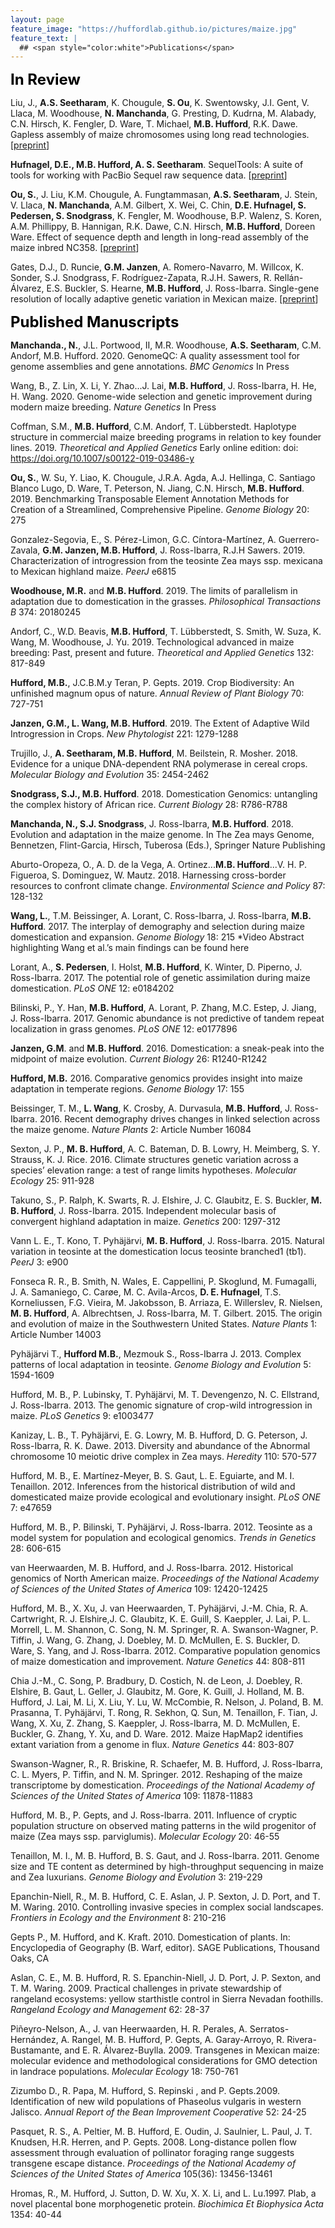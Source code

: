 ```yaml
---
layout: page
feature_image: "https://huffordlab.github.io/pictures/maize.jpg"
feature_text: |
  ## <span style="color:white">Publications</span>
---
```


<B><font size = "5" color="black">In Review</font></b><br />

Liu, J., <b>A.S. Seetharam</b>, K. Chougule, <b>S. Ou</b>, K. Swentowsky, J.I. Gent, V. Llaca, M. Woodhouse, <b>N. Manchanda</b>, G. Presting, D. Kudrna, M. Alabady, C.N. Hirsch, K. Fengler, D. Ware, T. Michael, <b>M.B. Hufford</b>, R.K. Dawe. Gapless assembly of maize chromosomes using long read technologies. [<a href="https://www.biorxiv.org/content/10.1101/2020.01.14.906230v2">preprint</a>]

<b>Hufnagel, D.E., M.B. Hufford, A. S. Seetharam</b>. SequelTools: A suite of tools for working with PacBio Sequel raw sequence data. [<a href="https://www.biorxiv.org/content/10.1101/611814v2">preprint</a>]

<b>Ou, S.</b>, J. Liu, K.M. Chougule, A. Fungtammasan, <b>A.S. Seetharam</b>, J. Stein, V. Llaca, <b>N. Manchanda</b>, A.M. Gilbert, X. Wei, C. Chin, <b>D.E. Hufnagel, S. Pedersen, S. Snodgrass</b>, K. Fengler, M. Woodhouse, B.P. Walenz, S. Koren, A.M. Phillippy, B. Hannigan, R.K. Dawe, C.N. Hirsch, <b>M.B. Hufford</b>, Doreen Ware. Effect of sequence depth and length in long-read assembly of the maize inbred NC358. [<a href="https://www.biorxiv.org/content/10.1101/858365v2">preprint</a>]

Gates, D.J., D. Runcie, <b>G.M. Janzen</b>, A. Romero-Navarro, M. Willcox, K. Sonder, S.J. Snodgrass, F. Rodríguez-Zapata, R.J.H. Sawers, R. Rellán-Álvarez, E.S. Buckler, S. Hearne, <b>M.B. Hufford</b>, J. Ross-Ibarra. Single-gene resolution of locally adaptive genetic variation in Mexican maize. [<a href="https://www.biorxiv.org/content/10.1101/706739v1">preprint</a>]


<B><font size = "5" color="black">Published Manuscripts</font></b><br />

<b>Manchanda., N.</b>, J.L. Portwood, II, M.R. Woodhouse, <b>A.S. Seetharam</b>, C.M. Andorf, M.B. Hufford. 2020. GenomeQC: A quality assessment tool for genome assemblies and gene annotations. <i>BMC Genomics</i> In Press

Wang, B., Z. Lin, X. Li, Y. Zhao...J. Lai, <b>M.B. Hufford</b>, J. Ross-Ibarra, H. He, H. Wang. 2020. Genome-wide selection and genetic improvement during modern maize breeding. <i>Nature Genetics</i> In Press

Coffman, S.M., <b>M.B. Hufford</b>, C.M. Andorf, T. Lübberstedt. Haplotype structure in commercial maize breeding programs in relation to key founder lines. 2019. <i>Theoretical and Applied Genetics</i> Early online edition: doi: https://doi.org/10.1007/s00122-019-03486-y

<b>Ou, S.</b>, W. Su, Y. Liao, K. Chougule, J.R.A. Agda, A.J. Hellinga, C. Santiago Blanco Lugo, D. Ware, T. Peterson, N. Jiang, C.N. Hirsch, <b>M.B. Hufford</b>. 2019. Benchmarking Transposable Element Annotation Methods for Creation of a Streamlined, Comprehensive Pipeline. <i>Genome Biology</i> 20: 275

Gonzalez-Segovia, E., S. Pérez-Limon, G.C. Cíntora-Martínez, A. Guerrero-Zavala, <b>G.M. Janzen, M.B. Hufford</b>, J. Ross-Ibarra, R.J.H Sawers. 2019. Characterization of  introgression from the teosinte Zea mays ssp. mexicana to Mexican highland maize. <i>PeerJ</i> e6815

<b>Woodhouse, M.R.</b> and <b>M.B. Hufford</b>. 2019. The limits of parallelism in adaptation due to domestication in the grasses. <i>Philosophical Transactions B</i> 374: 20180245

Andorf, C., W.D. Beavis, <b>M.B. Hufford</b>, T. Lübberstedt, S. Smith, W. Suza, K. Wang, M. Woodhouse, J. Yu. 2019. Technological advanced in maize breeding: Past, present and future. <i>Theoretical and Applied Genetics</i> 132: 817-849

<b>Hufford, M.B.</b>, J.C.B.M.y Teran, P. Gepts. 2019. Crop Biodiversity: An unfinished magnum opus of nature. <i>Annual Review of Plant Biology</i> 70: 727-751

<b>Janzen, G.M., L. Wang, M.B. Hufford</b>. 2019. The Extent of Adaptive Wild Introgression in Crops. <i>New Phytologist</i> 221: 1279-1288

Trujillo, J., <b>A. Seetharam, M.B. Hufford</b>, M. Beilstein, R. Mosher. 2018. Evidence for a unique DNA-dependent RNA polymerase in cereal crops. <i>Molecular Biology and Evolution</i> 35: 2454-2462

<b>Snodgrass, S.J., M.B. Hufford</b>. 2018. Domestication Genomics: untangling the complex history of African rice. <i>Current Biology</i> 28: R786-R788

<b>Manchanda, N., S.J. Snodgrass</b>, J. Ross-Ibarra, <b>M.B. Hufford</b>. 2018. Evolution and adaptation in the maize genome. In The Zea mays Genome, Bennetzen, Flint-Garcia, Hirsch, Tuberosa (Eds.), Springer Nature Publishing

Aburto-Oropeza, O., A. D. de la Vega, A. Ortinez...<b>M.B. Hufford</b>...V. H. P. Figueroa, S. Dominguez, W. Mautz. 2018. Harnessing cross-border resources to confront climate change. <i>Environmental Science and Policy</i> 87: 128-132

<b>Wang, L.</b>, T.M. Beissinger, A. Lorant, C. Ross-Ibarra, J. Ross-Ibarra, <b>M.B. Hufford</b>. 2017. The interplay of demography and selection during maize domestication and expansion. <i>Genome Biology</i> 18: 215
*Video Abstract highlighting Wang et al.’s main findings can be found here

Lorant, A., <b>S. Pedersen</b>, I. Holst, <b>M.B. Hufford</b>, K. Winter, D. Piperno, J. Ross-Ibarra. 2017. The potential role of genetic assimilation during maize domestication. <i>PLoS ONE</i> 12: e0184202

Bilinski, P., Y. Han, <b>M.B. Hufford</b>, A. Lorant, P. Zhang, M.C. Estep, J. Jiang, J. Ross-Ibarra. 2017. Genomic abundance is not predictive of tandem repeat localization in grass genomes. <i>PLoS ONE</i> 12: e0177896

<b>Janzen, G.M</b>. and <b>M.B. Hufford</b>. 2016. Domestication: a sneak-peak into the midpoint of maize evolution. <i>Current Biology</i> 26: R1240-R1242

<b>Hufford, M.B.</b> 2016. Comparative genomics provides insight into maize adaptation in temperate regions. <i>Genome Biology</i> 17: 155

Beissinger, T. M., <b>L. Wang</b>, K. Crosby, A. Durvasula, <b>M.B. Hufford</b>, J. Ross-Ibarra. 2016. Recent demography drives changes in linked selection across the maize genome. <i>Nature Plants</i> 2: Article Number 16084

Sexton, J. P., <b>M. B. Hufford</b>, A. C. Bateman, D. B. Lowry, H. Meimberg, S. Y. Strauss, K. J. Rice. 2016. Climate structures genetic variation across a species’ elevation range: a test of range limits hypotheses. <i>Molecular Ecology</i> 25: 911-928

Takuno, S., P. Ralph, K. Swarts, R. J. Elshire, J. C. Glaubitz, E. S. Buckler, <b>M. B. Hufford</b>, J. Ross-Ibarra. 2015. Independent molecular basis of convergent highland adaptation in maize. <i>Genetics</i> 200: 1297-312

Vann L. E., T. Kono, T. Pyhäjärvi, <b>M. B. Hufford</b>, J. Ross-Ibarra. 2015. Natural variation in teosinte at the domestication locus teosinte branched1 (tb1). <i>PeerJ</i> 3: e900

Fonseca R. R., B. Smith, N. Wales, E. Cappellini, P. Skoglund, M. Fumagalli, J. A. Samaniego, C. Carøe, M. C. Avila-Arcos, <b>D. E. Hufnagel</b>, T.S. Korneliussen, F.G. Vieira, M. Jakobsson, B. Arriaza, E. Willerslev, R. Nielsen, <b>M. B. Hufford</b>, A. Albrechtsen, J. Ross-Ibarra, M. T. Gilbert. 2015. The origin and evolution of maize in the Southwestern United States. <i>Nature Plants</i> 1: Article Number 14003

Pyhäjärvi T., <b>Hufford M.B.</b>, Mezmouk S., Ross-Ibarra J. 2013. Complex patterns of local adaptation in teosinte. <i>Genome Biology and Evolution</i> 5: 1594-1609

Hufford, M. B., P. Lubinsky, T. Pyhäjärvi, M. T. Devengenzo, N. C. Ellstrand, J. Ross-Ibarra. 2013. The genomic signature of crop-wild introgression in maize. <i>PLoS Genetics</i> 9: e1003477

Kanizay, L. B., T. Pyhäjärvi, E. G. Lowry, M. B. Hufford, D. G. Peterson, J. Ross-Ibarra, R. K. Dawe. 2013. Diversity and abundance of the Abnormal chromosome 10 meiotic drive complex in Zea mays. <i>Heredity</i> 110: 570-577

Hufford, M. B., E. Martínez-Meyer, B. S. Gaut, L. E. Eguiarte, and M. I. Tenaillon. 2012. Inferences from the historical distribution of wild and domesticated maize provide ecological and evolutionary insight. <i>PLoS ONE</i> 7: e47659

Hufford, M. B., P. Bilinski, T. Pyhäjärvi, J. Ross-Ibarra. 2012. Teosinte as a model system for population and ecological genomics. <i>Trends in Genetics</i> 28: 606-615

van Heerwaarden, M. B. Hufford, and J. Ross-Ibarra. 2012. Historical genomics of North American maize. <i>Proceedings of the National Academy of Sciences of the United States of America</i> 109: 12420-12425

Hufford, M. B., X. Xu, J. van Heerwaarden, T. Pyhäjärvi, J.-M. Chia, R. A. Cartwright, R. J. Elshire,J. C. Glaubitz, K. E. Guill, S. Kaeppler, J. Lai, P. L. Morrell, L. M. Shannon, C. Song, N. M. Springer, R. A. Swanson-Wagner, P. Tiffin, J. Wang, G. Zhang, J. Doebley, M. D. McMullen, E. S. Buckler, D. Ware, S. Yang, and J. Ross-Ibarra. 2012. Comparative population genomics of maize domestication and improvement. <i>Nature Genetics</i> 44: 808-811

Chia J.-M., C. Song, P. Bradbury, D. Costich, N. de Leon, J. Doebley, R. Elshire, B. Gaut, L. Geller, J. Glaubitz, M. Gore, K. Guill, J. Holland, M. B. Hufford, J. Lai, M. Li, X. Liu, Y. Lu, W. McCombie, R. Nelson, J. Poland, B. M. Prasanna, T. Pyhäjärvi, T. Rong, R. Sekhon, Q. Sun, M. Tenaillon, F. Tian, J. Wang, X. Xu, Z. Zhang, S. Kaeppler, J. Ross-Ibarra, M. D. McMullen, E. Buckler, G. Zhang, Y. Xu, and D. Ware. 2012. Maize HapMap2 identifies extant variation from a genome in flux. <i>Nature Genetics</i> 44: 803-807

Swanson-Wagner, R., R. Briskine, R. Schaefer, M. B. Hufford, J. Ross-Ibarra, C. L. Myers, P. Tiffin, and N. M. Springer. 2012. Reshaping of the maize transcriptome by domestication. <i>Proceedings of the National Academy of Sciences of the United States of America</i> 109: 11878-11883

Hufford, M. B., P. Gepts, and J. Ross-Ibarra. 2011. Influence of cryptic population structure on observed mating patterns in the wild progenitor of maize (Zea mays ssp. parviglumis). <i>Molecular Ecology</i> 20: 46-55

Tenaillon, M. I., M. B. Hufford, B. S. Gaut, and J. Ross-Ibarra. 2011. Genome size and TE content as determined by high-throughput sequencing in maize and Zea luxurians. <i>Genome Biology and Evolution</i> 3: 219-229

Epanchin-Niell, R., M. B. Hufford, C. E. Aslan, J. P. Sexton, J. D. Port, and T. M. Waring. 2010. Controlling invasive species in complex social landscapes. <i>Frontiers in Ecology and the Environment</i> 8: 210-216

Gepts P., M. Hufford, and K. Kraft. 2010. Domestication of plants. In: Encyclopedia of Geography (B. Warf, editor). SAGE Publications, Thousand Oaks, CA

Aslan, C. E., M. B. Hufford, R. S. Epanchin-Niell, J. D. Port, J. P. Sexton, and T. M. Waring. 2009. Practical challenges in private stewardship of rangeland ecosystems: yellow starthistle control in Sierra Nevadan foothills. <i>Rangeland Ecology and Management</i> 62: 28-37

Piñeyro-Nelson, A., J. van Heerwaarden, H. R. Perales, A. Serratos-Hernández, A. Rangel, M. B. Hufford, P. Gepts, A. Garay-Arroyo, R. Rivera-Bustamante, and E. R. Álvarez-Buylla. 2009. Transgenes in Mexican maize: molecular evidence and methodological considerations for GMO detection in landrace populations. <i>Molecular Ecology</i> 18: 750-761

Zizumbo D., R. Papa, M. Hufford, S. Repinski , and P. Gepts.2009. Identification of new wild populations of Phaseolus vulgaris in western Jalisco. <i>Annual Report of the Bean Improvement Cooperative</i> 52: 24-25

Pasquet, R. S., A. Peltier, M. B. Hufford, E. Oudin, J. Saulnier, L. Paul, J. T. Knudsen, H.R. Herren, and P. Gepts. 2008. Long-distance pollen flow assessment through evaluation of pollinator foraging range suggests transgene escape distance. <i>Proceedings of the National Academy of Sciences of the United States of America</i> 105(36): 13456-13461

Hromas, R., M. Hufford, J. Sutton, D. W. Xu, X. X. Li, and L. Lu.1997. Plab, a novel placental bone morphogenetic protein. <i>Biochimica Et Biophysica Acta</i> 1354: 40-44
